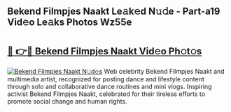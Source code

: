 ## Bekend Filmpjes Naakt Le𝚊k𝚎d N𝚞𝚍e - Part-a19 Vid𝚎o Le𝚊ks Photos Wz55e

# <h2><a href="http://fbb117u.evod.top/?m=Bekend+Filmpjes+Naakt">🔗 👉🔴 Bekend Filmpjes Naakt Vid𝚎o Ph𝚘t𝚘s</a></h2>

[![Bekend Filmpjes Naakt N𝚞d𝚎s](https://i.imgur.com/8V9OHl7.gif)](http://fbb117u.evod.top/?m=Bekend+Filmpjes+Naakt)
Web celebrity Bekend Filmpjes Naakt and multimedia artist, recognized for posting dance and lifestyle content through solo and collaborative dance routines and mini vlogs. Inspiring activist Bekend Filmpjes Naakt, celebrated for their tireless efforts to promote social change and human rights. 
